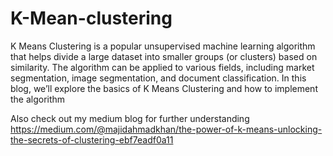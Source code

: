 # K-Mean-clustering
K Means Clustering is a popular unsupervised machine learning algorithm that helps divide a large dataset into smaller groups (or clusters) based on similarity. The algorithm can be applied to various fields, including market segmentation, image segmentation, and document classification. 
In this blog, we’ll explore the basics of K Means Clustering and how to implement the algorithm

Also check out my medium blog for further understanding
https://medium.com/@majidahmadkhan/the-power-of-k-means-unlocking-the-secrets-of-clustering-ebf7eadf0a11
